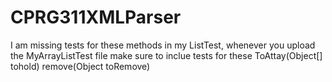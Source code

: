 # CPRG311XMLParser



I am missing tests for these methods in my ListTest, whenever you upload the MyArrayListTest file make sure to inclue tests for these
ToAttay(Object[] tohold)
remove(Object toRemove)
